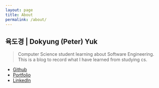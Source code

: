 ```yaml
---
layout: page
title: About
permalink: /about/
---
```


## 육도경 | Dokyung (Peter) Yuk
> Computer Science student learning about Software Engineering.  
> This is a blog to record what I have learned from studying cs.

- <a href="https://github.com/dyuk01">Github</a>
- <a href="https://dyuk01.github.io/main/">Portfolio</a>
- <a href="https://www.linkedin.com/in/peter-yuk-a3aba3254/">LinkedIn</a>
